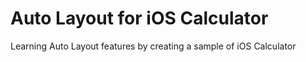# Auto Layout for iOS Calculator

Learning Auto Layout features by creating a sample of iOS Calculator
